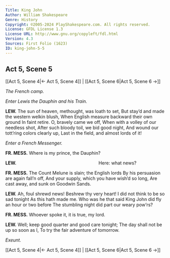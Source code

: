 ```yaml
---
Title: King John
Author: William Shakespeare
Genre: History
Copyright: ©2005-2024 PlayShakespeare.com. All rights reserved.
License: GFDL License 1.3
License URL: http://www.gnu.org/copyleft/fdl.html
Version: 4.3
Sources: First Folio (1623)
ID: king-john-5-5
---
```


## Act 5, Scene 5
[[Act 5, Scene 4|← Act 5, Scene 4]] | [[Act 5, Scene 6|Act 5, Scene 6 →]]

*The French camp.*

*Enter Lewis the Dauphin and his Train.*

**LEW.**
The sun of heaven, methought, was loath to set,
But stay’d and made the western welkin blush,
When English measure backward their own ground
In faint retire. O, bravely came we off,
When with a volley of our needless shot,
After such bloody toil, we bid good night,
And wound our tott’ring colors clearly up,
Last in the field, and almost lords of it!

*Enter a French Messenger.*

**FR. MESS.**
Where is my prince, the Dauphin?

**LEW.**
                  Here: what news?

**FR. MESS.**
The Count Melune is slain; the English lords
By his persuasion are again fall’n off,
And your supply, which you have wish’d so long,
Are cast away, and sunk on Goodwin Sands.

**LEW.**
Ah, foul shrewd news! Beshrew thy very heart!
I did not think to be so sad tonight
As this hath made me. Who was he that said
King John did fly an hour or two before
The stumbling night did part our weary pow’rs?

**FR. MESS.**
Whoever spoke it, it is true, my lord.

**LEW.**
Well; keep good quarter and good care tonight;
The day shall not be up so soon as I,
To try the fair adventure of tomorrow.

*Exeunt.*

[[Act 5, Scene 4|← Act 5, Scene 4]] | [[Act 5, Scene 6|Act 5, Scene 6 →]]